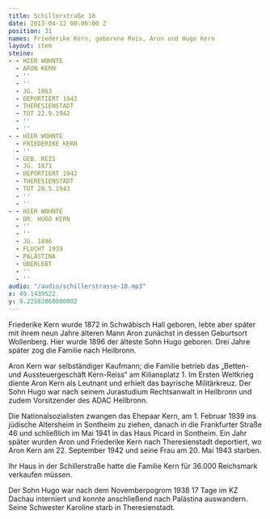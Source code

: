 ```yaml
---
title: Schillerstraße 18
date: 2013-04-12 00:00:00 Z
position: 31
names: Friederike Kern, geborene Reis, Aron und Hugo Kern
layout: item
steine:
- - HIER WOHNTE
  - ARON KERN
  - ''
  - ''
  - JG. 1863
  - DEPORTIERT 1942
  - THERESIENSTADT
  - TOT 22.9.1942
  - ''
  - ''
- - HIER WOHNTE
  - FRIEDERIKE KERN
  - ''
  - GEB. REIS
  - JG. 1871
  - DEPORTIERT 1942
  - THERESIENSTADT
  - TOT 20.5.1943
  - ''
  - ''
- - HIER WOHNTE
  - DR. HUGO KERN
  - ''
  - ''
  - JG. 1896
  - FLUCHT 1939
  - PALÄSTINA
  - ÜBERLEBT
  - ''
  - ''
audio: "/audio/schillerstrasse-18.mp3"
x: 49.1439522
y: 9.22582060000002
---
```


Friederike Kern wurde 1872 in Schwäbisch Hall geboren, lebte aber später mit ihrem neun Jahre älteren Mann Aron zunächst in dessen Geburtsort Wollenberg. Hier wurde 1896 der älteste Sohn Hugo geboren. Drei Jahre später zog die Familie nach Heilbronn.

Aron Kern war selbständiger Kaufmann; die Familie betrieb das „Betten- und Aussteuergeschäft Kern-Reiss“ am Kiliansplatz 1. Im Ersten Weltkrieg diente Aron Kern als Leutnant und erhielt das bayrische Militärkreuz. Der Sohn Hugo war nach seinem Jurastudium Rechtsanwalt in Heilbronn und zudem Vorsitzender des ADAC Heilbronn.

Die Nationalsozialisten zwangen das Ehepaar Kern, am 1. Februar 1939 ins jüdische Altersheim in Sontheim zu ziehen, danach in die Frankfurter Straße 46 und schließlich im Mai 1941 in das Haus Picard in Sontheim. Ein Jahr später wurden Aron und Friederike Kern nach Theresienstadt deportiert, wo Aron Kern am 22. September 1942 und seine Frau am 20. Mai 1943 starben.

Ihr Haus in der Schillerstraße hatte die Familie Kern für 36.000 Reichsmark verkaufen müssen.

Der Sohn Hugo war nach dem Novemberpogrom 1938 17 Tage im KZ Dachau interniert und konnte anschließend nach Palästina auswandern. Seine Schwester Karoline starb in Theresienstadt.